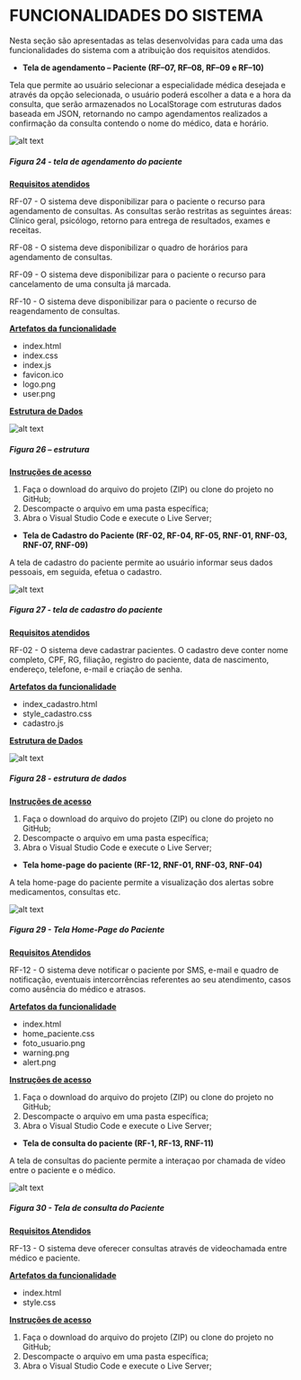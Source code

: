 # FUNCIONALIDADES DO SISTEMA

Nesta seção são apresentadas as telas desenvolvidas para cada uma das funcionalidades do sistema com a atribuição dos requisitos atendidos.

- **Tela de agendamento – Paciente (RF–07, RF–08, RF–09 e RF–10)**

Tela que permite ao usuário selecionar a especialidade médica desejada e através da opção selecionada, o usuário poderá escolher a data e a hora da consulta, que serão armazenados no LocalStorage com estruturas dados baseada em JSON, retornando no campo agendamentos realizados a confirmação da consulta contendo o nome do médico, data e horário.  

![alt text](/docs/img/template/agendamento.png)
##### *Figura 24 - tela de agendamento do paciente*

<u>**Requisitos atendidos**</u>

RF-07 - O sistema deve disponibilizar para o paciente o recurso para agendamento de consultas. As consultas serão restritas as seguintes áreas: Clínico geral, psicólogo, retorno para entrega de resultados, exames e receitas.  

RF-08 - O sistema deve disponibilizar o quadro de horários para agendamento de consultas.  

RF-09 - O sistema deve disponibilizar para o paciente o recurso para cancelamento de uma consulta já marcada. 

RF-10 - O sistema deve disponibilizar para o paciente o recurso de reagendamento de consultas.

<u>**Artefatos da funcionalidade**</u>

- index.html 
- index.css 
- index.js 
- favicon.ico 
- logo.png 
- user.png 

<u>**Estrutura de Dados**</u>

![alt text](/docs/img/template/estrutura.png)
##### *Figura 26 – estrutura*

<u>**Instruções de acesso**</u>

1. Faça o download do arquivo do projeto (ZIP) ou clone do projeto no GitHub; 
2. Descompacte o arquivo em uma pasta específica; 
3. Abra o Visual Studio Code e execute o Live Server; 

- **Tela de Cadastro do Paciente (RF-02, RF-04, RF-05, RNF-01, RNF-03, RNF-07, RNF-09)**

A tela de cadastro do paciente permite ao usuário informar seus dados pessoais, em seguida, efetua o cadastro. 

![alt text](/docs/img/template/cadastro.png)
##### *Figura 27 - tela de cadastro do paciente*

<u>**Requisitos atendidos**</u>

RF-02 - O sistema deve cadastrar pacientes. O cadastro deve conter nome completo, CPF, RG, filiação, registro do paciente, data de nascimento, endereço, telefone, e-mail e criação de senha.  

<u>**Artefatos da funcionalidade**</u>

- index_cadastro.html 
- style_cadastro.css 
- cadastro.js 

<u>**Estrutura de Dados**</u>

![alt text](/docs/img/template/estrutura-cadastro.png)
##### *Figura 28 - estrutura de dados*

<u>**Instruções de acesso**</u>

1. Faça o download do arquivo do projeto (ZIP) ou clone do projeto no GitHub; 
2. Descompacte o arquivo em uma pasta específica; 
3. Abra o Visual Studio Code e execute o Live Server; 

- **Tela home-page do paciente (RF-12, RNF-01, RNF-03, RNF-04)**

A tela home-page do paciente permite a visualização dos alertas sobre medicamentos, consultas etc.

![alt text](/docs/img/template/home_paciente.png)
##### *Figura 29 - Tela Home-Page do Paciente*

<u>**Requisitos Atendidos**</u>

RF-12 - O sistema deve notificar o paciente por SMS, e-mail e quadro de notificação, eventuais intercorrências referentes ao seu atendimento, casos como ausência do médico e atrasos.

<u>**Artefatos da funcionalidade**</u>

- index.html
- home_paciente.css
- foto_usuario.png
- warning.png
- alert.png

<u>**Instruções de acesso**</u>

1. Faça o download do arquivo do projeto (ZIP) ou clone do projeto no GitHub; 
2. Descompacte o arquivo em uma pasta específica; 
3. Abra o Visual Studio Code e execute o Live Server; 

- **Tela de consulta do paciente (RF-1, RF-13, RNF-11)**

A tela de consultas do paciente permite a interaçao por chamada de vídeo entre o paciente e o médico.

![alt text](/docs/img/template/paciente-consulta.png)
##### *Figura 30 - Tela de consulta do Paciente*

<u>**Requisitos Atendidos**</u>

RF-13 - O sistema deve oferecer consultas através de videochamada entre médico e paciente.

<u>**Artefatos da funcionalidade**</u>

- index.html
- style.css

<u>**Instruções de acesso**</u>

1. Faça o download do arquivo do projeto (ZIP) ou clone do projeto no GitHub; 
2. Descompacte o arquivo em uma pasta específica; 
3. Abra o Visual Studio Code e execute o Live Server; 
